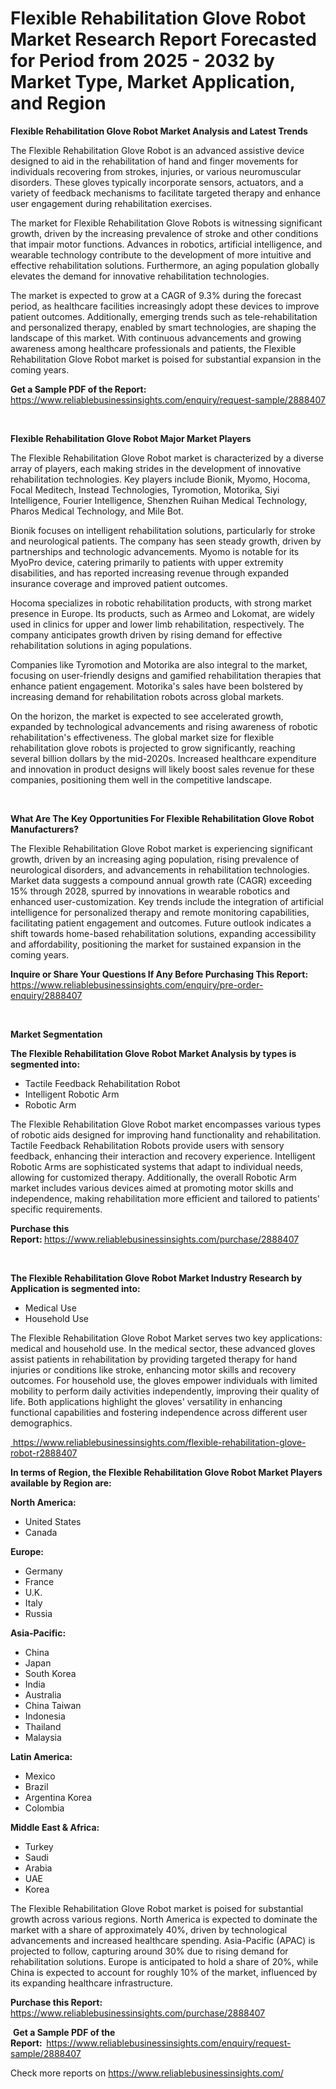 <p><h1>Flexible Rehabilitation Glove Robot Market Research Report Forecasted for Period from 2025 -  2032 by Market Type, Market Application, and Region</h1></p><p><strong>Flexible Rehabilitation Glove Robot Market Analysis and Latest Trends</strong></p>
<p><p>The Flexible Rehabilitation Glove Robot is an advanced assistive device designed to aid in the rehabilitation of hand and finger movements for individuals recovering from strokes, injuries, or various neuromuscular disorders. These gloves typically incorporate sensors, actuators, and a variety of feedback mechanisms to facilitate targeted therapy and enhance user engagement during rehabilitation exercises. </p><p>The market for Flexible Rehabilitation Glove Robots is witnessing significant growth, driven by the increasing prevalence of stroke and other conditions that impair motor functions. Advances in robotics, artificial intelligence, and wearable technology contribute to the development of more intuitive and effective rehabilitation solutions. Furthermore, an aging population globally elevates the demand for innovative rehabilitation technologies. </p><p>The market is expected to grow at a CAGR of 9.3% during the forecast period, as healthcare facilities increasingly adopt these devices to improve patient outcomes. Additionally, emerging trends such as tele-rehabilitation and personalized therapy, enabled by smart technologies, are shaping the landscape of this market. With continuous advancements and growing awareness among healthcare professionals and patients, the Flexible Rehabilitation Glove Robot market is poised for substantial expansion in the coming years.</p></p>
<p><strong>Get a Sample PDF of the Report:&nbsp;</strong> <a href="https://www.reliablebusinessinsights.com/enquiry/request-sample/2888407?utm_campaign=3366&utm_medium=2&utm_source=Github&utm_content=ia&utm_term=14032025&utm_id=flexible-rehabilitation-glove-robot">https://www.reliablebusinessinsights.com/enquiry/request-sample/2888407</a></p>
<p>&nbsp;</p>
<p><strong>Flexible Rehabilitation Glove Robot Major Market Players</strong></p>
<p><p>The Flexible Rehabilitation Glove Robot market is characterized by a diverse array of players, each making strides in the development of innovative rehabilitation technologies. Key players include Bionik, Myomo, Hocoma, Focal Meditech, Instead Technologies, Tyromotion, Motorika, Siyi Intelligence, Fourier Intelligence, Shenzhen Ruihan Medical Technology, Pharos Medical Technology, and Mile Bot.</p><p>Bionik focuses on intelligent rehabilitation solutions, particularly for stroke and neurological patients. The company has seen steady growth, driven by partnerships and technologic advancements. Myomo is notable for its MyoPro device, catering primarily to patients with upper extremity disabilities, and has reported increasing revenue through expanded insurance coverage and improved patient outcomes.</p><p>Hocoma specializes in robotic rehabilitation products, with strong market presence in Europe. Its products, such as Armeo and Lokomat, are widely used in clinics for upper and lower limb rehabilitation, respectively. The company anticipates growth driven by rising demand for effective rehabilitation solutions in aging populations.</p><p>Companies like Tyromotion and Motorika are also integral to the market, focusing on user-friendly designs and gamified rehabilitation therapies that enhance patient engagement. Motorika's sales have been bolstered by increasing demand for rehabilitation robots across global markets.</p><p>On the horizon, the market is expected to see accelerated growth, expanded by technological advancements and rising awareness of robotic rehabilitation's effectiveness. The global market size for flexible rehabilitation glove robots is projected to grow significantly, reaching several billion dollars by the mid-2020s. Increased healthcare expenditure and innovation in product designs will likely boost sales revenue for these companies, positioning them well in the competitive landscape.</p></p>
<p>&nbsp;</p>
<p><strong>What Are The Key Opportunities For Flexible Rehabilitation Glove Robot Manufacturers?</strong></p>
<p><p>The Flexible Rehabilitation Glove Robot market is experiencing significant growth, driven by an increasing aging population, rising prevalence of neurological disorders, and advancements in rehabilitation technologies. Market data suggests a compound annual growth rate (CAGR) exceeding 15% through 2028, spurred by innovations in wearable robotics and enhanced user-customization. Key trends include the integration of artificial intelligence for personalized therapy and remote monitoring capabilities, facilitating patient engagement and outcomes. Future outlook indicates a shift towards home-based rehabilitation solutions, expanding accessibility and affordability, positioning the market for sustained expansion in the coming years.</p></p>
<p><strong>Inquire or Share Your Questions If Any Before Purchasing This Report:</strong> <a href="https://www.reliablebusinessinsights.com/enquiry/pre-order-enquiry/2888407?utm_campaign=3366&utm_medium=2&utm_source=Github&utm_content=ia&utm_term=14032025&utm_id=flexible-rehabilitation-glove-robot">https://www.reliablebusinessinsights.com/enquiry/pre-order-enquiry/2888407</a></p>
<p>&nbsp;</p>
<p><strong>Market Segmentation</strong></p>
<p><strong>The Flexible Rehabilitation Glove Robot Market Analysis by types is segmented into:</strong></p>
<p><ul><li>Tactile Feedback Rehabilitation Robot</li><li>Intelligent Robotic Arm</li><li>Robotic Arm</li></ul></p>
<p><p>The Flexible Rehabilitation Glove Robot market encompasses various types of robotic aids designed for improving hand functionality and rehabilitation. Tactile Feedback Rehabilitation Robots provide users with sensory feedback, enhancing their interaction and recovery experience. Intelligent Robotic Arms are sophisticated systems that adapt to individual needs, allowing for customized therapy. Additionally, the overall Robotic Arm market includes various devices aimed at promoting motor skills and independence, making rehabilitation more efficient and tailored to patients' specific requirements.</p></p>
<p><strong>Purchase this Report:&nbsp;</strong><a href="https://www.reliablebusinessinsights.com/purchase/2888407?utm_campaign=3366&utm_medium=2&utm_source=Github&utm_content=ia&utm_term=14032025&utm_id=flexible-rehabilitation-glove-robot">https://www.reliablebusinessinsights.com/purchase/2888407</a></p>
<p>&nbsp;</p>
<p><strong>The Flexible Rehabilitation Glove Robot Market Industry Research by Application is segmented into:</strong></p>
<p><ul><li>Medical Use</li><li>Household Use</li></ul></p>
<p><p>The Flexible Rehabilitation Glove Robot Market serves two key applications: medical and household use. In the medical sector, these advanced gloves assist patients in rehabilitation by providing targeted therapy for hand injuries or conditions like stroke, enhancing motor skills and recovery outcomes. For household use, the gloves empower individuals with limited mobility to perform daily activities independently, improving their quality of life. Both applications highlight the gloves' versatility in enhancing functional capabilities and fostering independence across different user demographics.</p></p>
<p><a href="https://www.reliablebusinessinsights.com/flexible-rehabilitation-glove-robot-r2888407?utm_campaign=3366&utm_medium=2&utm_source=Github&utm_content=ia&utm_term=14032025&utm_id=flexible-rehabilitation-glove-robot">&nbsp;https://www.reliablebusinessinsights.com/flexible-rehabilitation-glove-robot-r2888407</a></p>
<p><strong>In terms of Region, the Flexible Rehabilitation Glove Robot Market Players available by Region are:</strong></p>
<p>
    <p> <strong> North America: </strong>
        <ul>
            <li>United States</li>
            <li>Canada</li>
        </ul>
        </p> 
    <p> <strong> Europe: </strong>
        <ul>
            <li>Germany</li>
            <li>France</li>
            <li>U.K.</li>
            <li>Italy</li>
            <li>Russia</li>
        </ul>
        </p> 
    <p> <strong> Asia-Pacific: </strong>
        <ul>
            <li>China</li>
            <li>Japan</li>
            <li>South Korea</li>
            <li>India</li>
            <li>Australia</li>
            <li>China Taiwan</li>
            <li>Indonesia</li>
            <li>Thailand</li>
            <li>Malaysia</li>
        </ul>
        </p> 
    <p> <strong> Latin America: </strong>
        <ul>
            <li>Mexico</li>
            <li>Brazil</li>
            <li>Argentina Korea</li>
            <li>Colombia</li>
        </ul>
        </p> 
    <p> <strong> Middle East & Africa: </strong>
        <ul>
            <li>Turkey</li>
            <li>Saudi</li>
            <li>Arabia</li>
            <li>UAE</li>
            <li>Korea</li>
        </ul>
    </p>
    </p>
<p><p>The Flexible Rehabilitation Glove Robot market is poised for substantial growth across various regions. North America is expected to dominate the market with a share of approximately 40%, driven by technological advancements and increased healthcare spending. Asia-Pacific (APAC) is projected to follow, capturing around 30% due to rising demand for rehabilitation solutions. Europe is anticipated to hold a share of 20%, while China is expected to account for roughly 10% of the market, influenced by its expanding healthcare infrastructure.</p></p>
<p><strong>Purchase this Report: </strong><a href="https://www.reliablebusinessinsights.com/purchase/2888407?utm_campaign=3366&utm_medium=2&utm_source=Github&utm_content=ia&utm_term=14032025&utm_id=flexible-rehabilitation-glove-robot">https://www.reliablebusinessinsights.com/purchase/2888407</a></p>
<p>&nbsp;<strong>Get a Sample PDF of the Report:&nbsp;&nbsp;</strong><a href="https://www.reliablebusinessinsights.com/enquiry/request-sample/2888407?utm_campaign=3366&utm_medium=2&utm_source=Github&utm_content=ia&utm_term=14032025&utm_id=flexible-rehabilitation-glove-robot">https://www.reliablebusinessinsights.com/enquiry/request-sample/2888407</a></p>
<p><strong></strong></p>
<p>Check more reports on <a href="https://www.reliablebusinessinsights.com/?utm_campaign=3366&utm_medium=2&utm_source=Github&utm_content=ia&utm_term=14032025&utm_id=flexible-rehabilitation-glove-robot">https://www.reliablebusinessinsights.com/</a></p>
